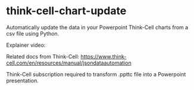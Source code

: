 # think-cell-chart-update
Automatically update the data in your Powerpoint Think-Cell charts from a csv file using Python.

Explainer video: 

Related docs from Think-Cell: https://www.think-cell.com/en/resources/manual/jsondataautomation

Think-Cell subscription required to transform .ppttc file into a Powerpoint presentation. 
